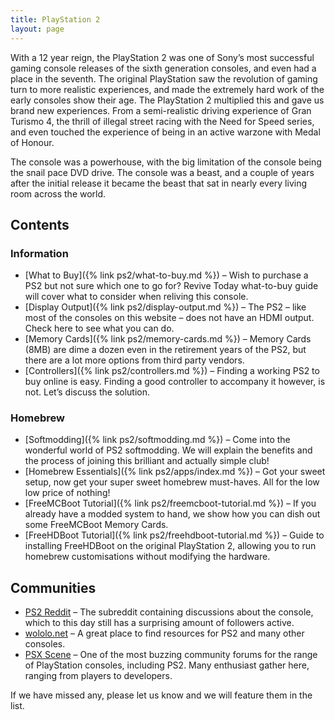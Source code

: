```yaml
---
title: PlayStation 2
layout: page
---
```


With a 12 year reign, the PlayStation 2 was one of Sony’s most successful gaming console releases of the sixth generation consoles, and even had a place in the seventh. The original PlayStation saw the revolution of gaming turn to more realistic experiences, and made the extremely hard work of the early consoles show their age. The PlayStation 2 multiplied this and gave us brand new experiences. From a semi-realistic driving experience of Gran Turismo 4, the thrill of illegal street racing with the Need for Speed series, and even touched the experience of being in an active warzone with Medal of Honour.

The console was a powerhouse, with the big limitation of the console being the snail pace DVD drive. The console was a beast, and a couple of years after the initial release it became the beast that sat in nearly every living room across the world.

## Contents

### Information

* [What to Buy]({% link ps2/what-to-buy.md %}) – Wish to purchase a PS2 but not sure which one to go for? Revive Today what-to-buy guide will cover what to consider when reliving this console.
* [Display Output]({% link ps2/display-output.md %}) – The PS2 – like most of the consoles on this website – does not have an HDMI output. Check here to see what you can do.
* [Memory Cards]({% link ps2/memory-cards.md %}) – Memory Cards (8MB) are dime a dozen even in the retirement years of the PS2, but there are a lot more options from third party vendors.
* [Controllers]({% link ps2/controllers.md %}) – Finding a working PS2 to buy online is easy. Finding a good controller to accompany it however, is not. Let’s discuss the solution.

### Homebrew

* [Softmodding]({% link ps2/softmodding.md %}) – Come into the wonderful world of PS2 softmodding. We will explain the benefits and the process of joining this brilliant and actually simple club!
* [Homebrew Essentials]({% link ps2/apps/index.md %}) – Got your sweet setup, now get your super sweet homebrew must-haves. All for the low low price of nothing!
* [FreeMCBoot Tutorial]({% link ps2/freemcboot-tutorial.md %}) – If you already have a modded system to hand, we show how you can dish out some FreeMCBoot Memory Cards.
* [FreeHDBoot Tutorial]({% link ps2/freehdboot-tutorial.md %}) – Guide to installing FreeHDBoot on the original PlayStation 2, allowing you to run homebrew customisations without modifying the hardware.

## Communities

*   [PS2 Reddit](https://reddit.com/r/ps2) – The subreddit containing discussions about the console, which to this day still has a surprising amount of followers active.
*   [wololo.net](http://wololo.net) – A great place to find resources for PS2 and many other consoles.
*   [PSX Scene](http://psx-scene.com/forums/) – One of the most buzzing community forums for the range of PlayStation consoles, including PS2. Many enthusiast gather here, ranging from players to developers.

If we have missed any, please let us know and we will feature them in the list.
